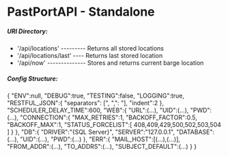 # PastPortAPI - Standalone

##### URl Directory:
- '/api/locations' --------- Returns all stored locations
- '/api/locations/last' ---- Returns last stored location
- '/api/now' -------------- Stores and returns current barge location


##### Config Structure:

{
    "ENV":null,
    "DEBUG":true,
    "TESTING":false,
    "LOGGING":true,
    "RESTFUL_JSON":{
        "separators": [", ",": "],
        "indent":2
    },
    "SCHEDULER_DELAY_TIME":600,
    "WEB":{
        "URL":(...),
        "UID":(...),
        "PWD":(...),
        "CONNECTION":{
            "MAX_RETRIES":1,
            "BACKOFF_FACTOR":0.5,
            "BACKOFF_MAX":1,
            "STATUS_FORCELIST":[
                408,409,429,500,502,503,504
            ]
        }
    },
    "DB":{
        "DRIVER":"{SQL Server}",
        "SERVER":"127.0.0.1",
        "DATABASE":(...),
        "UID":(...),
        "PWD":(...)
    },
    "ERR":{
        "MAIL_HOST":[(...),(...)],
        "FROM_ADDR":(...),
        "TO_ADDRS":(...),
        "SUBJECT_DEFAULT":(...)
    }
}